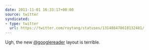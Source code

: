 ```yaml
---
date: 2011-11-01 16:33:17+00:00
source: twitter
syndicated:
- type: twitter
  url: https://twitter.com/roytang/statuses/131408478618132481/
---
```


Ugh, the new [@googlereader](https://twitter.com/googlereader/) layout is terrible.